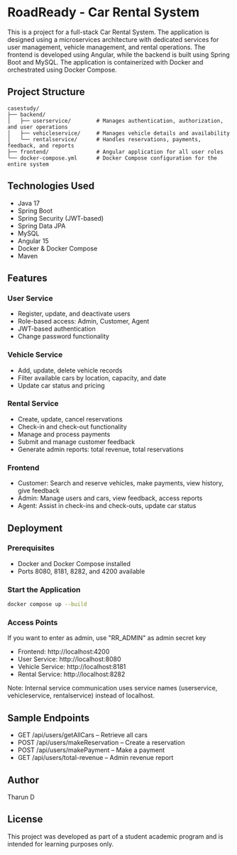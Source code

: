 # RoadReady - Car Rental System

This is a project for a full-stack Car Rental System. The application is designed using a microservices architecture with dedicated services for user management, vehicle management, and rental operations. The frontend is developed using Angular, while the backend is built using Spring Boot and MySQL. The application is containerized with Docker and orchestrated using Docker Compose.

## Project Structure

```
casestudy/
├── backend/
│   ├── userservice/        # Manages authentication, authorization, and user operations
│   ├── vehicleservice/     # Manages vehicle details and availability
│   └── rentalservice/      # Handles reservations, payments, feedback, and reports
├── frontend/               # Angular application for all user roles
└── docker-compose.yml      # Docker Compose configuration for the entire system
```

## Technologies Used

- Java 17
- Spring Boot
- Spring Security (JWT-based)
- Spring Data JPA
- MySQL
- Angular 15
- Docker & Docker Compose
- Maven

## Features

### User Service

- Register, update, and deactivate users
- Role-based access: Admin, Customer, Agent
- JWT-based authentication
- Change password functionality

### Vehicle Service

- Add, update, delete vehicle records
- Filter available cars by location, capacity, and date
- Update car status and pricing

### Rental Service

- Create, update, cancel reservations
- Check-in and check-out functionality
- Manage and process payments
- Submit and manage customer feedback
- Generate admin reports: total revenue, total reservations

### Frontend

- Customer: Search and reserve vehicles, make payments, view history, give feedback
- Admin: Manage users and cars, view feedback, access reports
- Agent: Assist in check-ins and check-outs, update car status

## Deployment

### Prerequisites

- Docker and Docker Compose installed
- Ports 8080, 8181, 8282, and 4200 available


### Start the Application

```bash
docker compose up --build
```

### Access Points

  If you want to enter as admin, use "RR_ADMIN" as admin secret key

- Frontend: http://localhost:4200
- User Service: http://localhost:8080
- Vehicle Service: http://localhost:8181
- Rental Service: http://localhost:8282

Note: Internal service communication uses service names (userservice, vehicleservice, rentalservice) instead of localhost.

## Sample Endpoints

- GET /api/users/getAllCars – Retrieve all cars
- POST /api/users/makeReservation – Create a reservation
- POST /api/users/makePayment – Make a payment
- GET /api/users/total-revenue – Admin revenue report

## Author

Tharun D

## License

This project was developed as part of a student academic program and is intended for learning purposes only.
